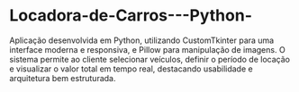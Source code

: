 # Locadora-de-Carros---Python-
Aplicação desenvolvida em Python, utilizando CustomTkinter para uma interface moderna e responsiva, e Pillow para manipulação de imagens. O sistema permite ao cliente selecionar veículos, definir o período de locação e visualizar o valor total em tempo real, destacando usabilidade e arquitetura bem estruturada.
